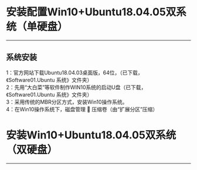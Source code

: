 # 安装配置Win10+Ubuntu18.04.05双系统（单硬盘）
------------------------------------------

## 系统安装

1：官方网站下载Ubuntu18.04.03桌面版，64位，（已下载，《Software01.Ubuntu 系统》文件夹）  
2：先用“大白菜”等软件制作WIN10系统的启动U盘（已下载，《Software01.Ubuntu 系统》文件夹）  
3：采用传统的MBR分区方式，安装Win10操作系统。  
4：在Win10操作系统下，磁盘管理  压缩卷（由“扩展分区”压缩）  






# 安装Win10+Ubuntu18.04.05双系统（双硬盘）
------------------------------------------
